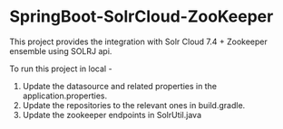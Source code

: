 # SpringBoot-SolrCloud-ZooKeeper
This project provides the integration with Solr Cloud 7.4 + Zookeeper ensemble using SOLRJ api.

To run this project in local -
1. Update the datasource and related properties in the application.properties.
2. Update the repositories to the relevant ones in build.gradle.
3. Update the zookeeper endpoints in SolrUtil.java
